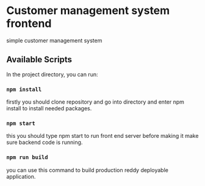 # Customer management system frontend

simple customer management system

## Available Scripts

In the project directory, you can run:

### `npm install`

firstly you should clone repository and go into directory and enter npm install to install needed packages.

### `npm start`

this you should type npm start to run front end server before making it make sure backend code is running.

### `npm run build`

you can use this command to build production reddy deployable application.